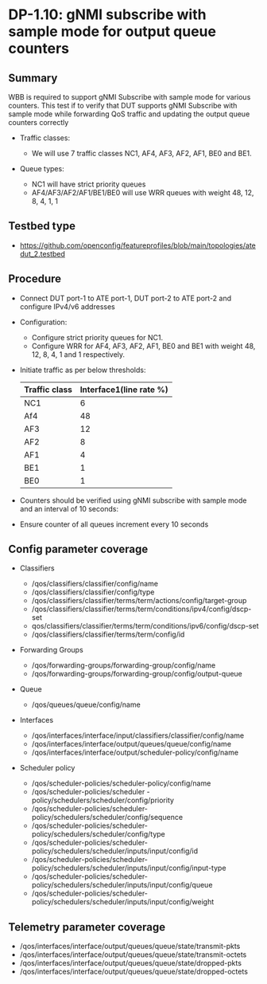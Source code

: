 # DP-1.10: gNMI subscribe with sample mode for output queue counters

## Summary
WBB is required to support gNMI Subscribe with sample mode for various counters.
This test if to verify that DUT supports gNMI Subscribe with sample mode while
forwarding QoS traffic and updating the output queue counters correctly

*   Traffic classes:

    *   We will use 7 traffic classes NC1, AF4, AF3, AF2, AF1, BE0 and BE1.

*   Queue types:

    *   NC1 will have strict priority queues
    *   AF4/AF3/AF2/AF1/BE1/BE0 will use WRR queues with weight 48, 12, 8, 4, 1, 1

## Testbed type

*   https://github.com/openconfig/featureprofiles/blob/main/topologies/atedut_2.testbed

## Procedure

*   Connect DUT port-1 to ATE port-1, DUT port-2 to ATE port-2
    and configure IPv4/v6 addresses

*   Configuration:

    *   Configure strict priority queues for NC1.
    *   Configure WRR for AF4, AF3, AF2, AF1, BE0 and BE1 with weight 48, 12, 8, 4, 1
        and 1 respectively.

*   Initiate traffic as per below thresholds:

     Traffic class | Interface1(line rate %)
    -------------- | -----------------------
    NC1            | 6
    Af4            | 48
    AF3            | 12
    AF2            | 8
    AF1            | 4
    BE1            | 1
    BE0            | 1

*   Counters should be verified using gNMI subscribe with sample mode and an interval of 10 seconds:
*   Ensure counter of all queues increment every 10 seconds

## Config parameter coverage

*   Classifiers

    *   /qos/classifiers/classifier/config/name
    *   /qos/classifiers/classifier/config/type
    *   /qos/classifiers/classifier/terms/term/actions/config/target-group
    *   /qos/classifiers/classifier/terms/term/conditions/ipv4/config/dscp-set
    *   qos/classifiers/classifier/terms/term/conditions/ipv6/config/dscp-set
    *   /qos/classifiers/classifier/terms/term/config/id

*   Forwarding Groups

    *   /qos/forwarding-groups/forwarding-group/config/name
    *   /qos/forwarding-groups/forwarding-group/config/output-queue

*   Queue

    *   /qos/queues/queue/config/name

*   Interfaces

    *   /qos/interfaces/interface/input/classifiers/classifier/config/name
    *   /qos/interfaces/interface/output/queues/queue/config/name
    *   /qos/interfaces/interface/output/scheduler-policy/config/name

*   Scheduler policy

    *   /qos/scheduler-policies/scheduler-policy/config/name
    *   /qos/scheduler-policies/scheduler
        -policy/schedulers/scheduler/config/priority
    *   /qos/scheduler-policies/scheduler-policy/schedulers/scheduler/config/sequence
    *   /qos/scheduler-policies/scheduler-policy/schedulers/scheduler/config/type
    *   /qos/scheduler-policies/scheduler-policy/schedulers/scheduler/inputs/input/config/id
    *   /qos/scheduler-policies/scheduler-policy/schedulers/scheduler/inputs/input/config/input-type
    *   /qos/scheduler-policies/scheduler-policy/schedulers/scheduler/inputs/input/config/queue
    *   /qos/scheduler-policies/scheduler-policy/schedulers/scheduler/inputs/input/config/weight

## Telemetry parameter coverage

*   /qos/interfaces/interface/output/queues/queue/state/transmit-pkts
*   /qos/interfaces/interface/output/queues/queue/state/transmit-octets
*   /qos/interfaces/interface/output/queues/queue/state/dropped-pkts
*   /qos/interfaces/interface/output/queues/queue/state/dropped-octets
